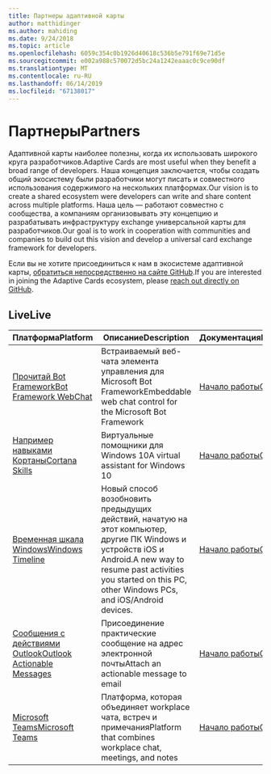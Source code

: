 ```yaml
---
title: Партнеры адаптивной карты
author: matthidinger
ms.author: mahiding
ms.date: 9/24/2018
ms.topic: article
ms.openlocfilehash: 6059c354c0b1926d40618c536b5e791f69e71d5e
ms.sourcegitcommit: e002a988c570072d5bc24a1242eaaac0c9ce90df
ms.translationtype: MT
ms.contentlocale: ru-RU
ms.lasthandoff: 06/14/2019
ms.locfileid: "67138017"
---
```

# <a name="partners"></a><span data-ttu-id="a48c6-102">Партнеры</span><span class="sxs-lookup"><span data-stu-id="a48c6-102">Partners</span></span> 

<span data-ttu-id="a48c6-103">Адаптивной карты наиболее полезны, когда их использовать широкого круга разработчиков.</span><span class="sxs-lookup"><span data-stu-id="a48c6-103">Adaptive Cards are most useful when they benefit a broad range of developers.</span></span> <span data-ttu-id="a48c6-104">Наша концепция заключается, чтобы создать общий экосистему были разработчики могут писать и совместного использования содержимого на нескольких платформах.</span><span class="sxs-lookup"><span data-stu-id="a48c6-104">Our vision is to create a shared ecosystem were developers can write and share content across multiple platforms.</span></span> <span data-ttu-id="a48c6-105">Наша цель — работают совместно с сообщества, а компаниям организовывать эту концепцию и разрабатывать инфраструктуру exchange универсальной карты для разработчиков.</span><span class="sxs-lookup"><span data-stu-id="a48c6-105">Our goal is to work in cooperation with communities and companies to build out this vision and develop a universal card exchange framework for developers.</span></span>

<span data-ttu-id="a48c6-106">Если вы не хотите присоединиться к нам в экосистеме адаптивной карты, [обратиться непосредственно на сайте GitHub](https://github.com/Microsoft/AdaptiveCards).</span><span class="sxs-lookup"><span data-stu-id="a48c6-106">If you are interested in joining the Adaptive Cards ecosystem, please [reach out directly on GitHub](https://github.com/Microsoft/AdaptiveCards).</span></span>

## <a name="live"></a><span data-ttu-id="a48c6-107">Live</span><span class="sxs-lookup"><span data-stu-id="a48c6-107">Live</span></span>

<span data-ttu-id="a48c6-108">Платформа</span><span class="sxs-lookup"><span data-stu-id="a48c6-108">Platform</span></span> | <span data-ttu-id="a48c6-109">Описание</span><span class="sxs-lookup"><span data-stu-id="a48c6-109">Description</span></span> | <span data-ttu-id="a48c6-110">Документация</span><span class="sxs-lookup"><span data-stu-id="a48c6-110">Documentation</span></span> | <span data-ttu-id="a48c6-111">Version</span><span class="sxs-lookup"><span data-stu-id="a48c6-111">Version</span></span>
---------|-------------|---------------|---------
[<span data-ttu-id="a48c6-112">Прочитай Bot Framework</span><span class="sxs-lookup"><span data-stu-id="a48c6-112">Bot Framework WebChat</span></span>](https://github.com/Microsoft/BotFramework-WebChat)  | <span data-ttu-id="a48c6-113">Встраиваемый веб-чата элемента управления для Microsoft Bot Framework</span><span class="sxs-lookup"><span data-stu-id="a48c6-113">Embeddable web chat control for the Microsoft Bot Framework</span></span> | [<span data-ttu-id="a48c6-114">Начало работы</span><span class="sxs-lookup"><span data-stu-id="a48c6-114">Get Started</span></span>](https://docs.microsoft.com/en-us/adaptive-cards/get-started/bots) | <span data-ttu-id="a48c6-115">1.0</span><span class="sxs-lookup"><span data-stu-id="a48c6-115">1.0</span></span>
[<span data-ttu-id="a48c6-116">Например навыками Кортаны</span><span class="sxs-lookup"><span data-stu-id="a48c6-116">Cortana Skills</span></span>](https://docs.microsoft.com/en-us/cortana/skills/adaptive-cards) | <span data-ttu-id="a48c6-117">Виртуальные помощники для Windows 10</span><span class="sxs-lookup"><span data-stu-id="a48c6-117">A virtual assistant for Windows 10</span></span> | [<span data-ttu-id="a48c6-118">Начало работы</span><span class="sxs-lookup"><span data-stu-id="a48c6-118">Get Started</span></span>](https://docs.microsoft.com/en-us/adaptive-cards/get-started/bots) | <span data-ttu-id="a48c6-119">1.0</span><span class="sxs-lookup"><span data-stu-id="a48c6-119">1.0</span></span>
[<span data-ttu-id="a48c6-120">Временная шкала Windows</span><span class="sxs-lookup"><span data-stu-id="a48c6-120">Windows Timeline</span></span>](https://blogs.windows.com/windowsexperience/2017/12/19/announcing-windows-10-insider-preview-build-17063-pc/) | <span data-ttu-id="a48c6-121">Новый способ возобновить предыдущих действий, начатую на этот компьютер, другие ПК Windows и устройств iOS и Android.</span><span class="sxs-lookup"><span data-stu-id="a48c6-121">A new way to resume past activities you started on this PC, other Windows PCs, and iOS/Android devices.</span></span> | [<span data-ttu-id="a48c6-122">Начало работы</span><span class="sxs-lookup"><span data-stu-id="a48c6-122">Get Started</span></span>](https://docs.microsoft.com/en-us/adaptive-cards/get-started/windows) | <span data-ttu-id="a48c6-123">1.0</span><span class="sxs-lookup"><span data-stu-id="a48c6-123">1.0</span></span>
[<span data-ttu-id="a48c6-124">Сообщения с действиями Outlook</span><span class="sxs-lookup"><span data-stu-id="a48c6-124">Outlook Actionable Messages</span></span>](https://docs.microsoft.com/en-us/outlook/actionable-messages/)  | <span data-ttu-id="a48c6-125">Присоединение практические сообщение на адрес электронной почты</span><span class="sxs-lookup"><span data-stu-id="a48c6-125">Attach an actionable message to email</span></span> | [<span data-ttu-id="a48c6-126">Начало работы</span><span class="sxs-lookup"><span data-stu-id="a48c6-126">Get Started</span></span>](https://docs.microsoft.com/en-us/outlook/actionable-messages/) | <span data-ttu-id="a48c6-127">1.0</span><span class="sxs-lookup"><span data-stu-id="a48c6-127">1.0</span></span>
[<span data-ttu-id="a48c6-128">Microsoft Teams</span><span class="sxs-lookup"><span data-stu-id="a48c6-128">Microsoft Teams</span></span>](https://products.office.com/en-US/microsoft-teams/group-chat-software) | <span data-ttu-id="a48c6-129">Платформа, которая объединяет workplace чата, встреч и примечания</span><span class="sxs-lookup"><span data-stu-id="a48c6-129">Platform that combines workplace chat, meetings, and notes</span></span> | [<span data-ttu-id="a48c6-130">Начало работы</span><span class="sxs-lookup"><span data-stu-id="a48c6-130">Get Started</span></span>](https://docs.microsoft.com/en-us/microsoftteams/platform/concepts/cards/cards-reference#adaptive-card) | <span data-ttu-id="a48c6-131">1.0</span><span class="sxs-lookup"><span data-stu-id="a48c6-131">1.0</span></span>

